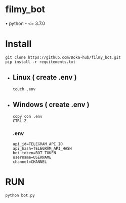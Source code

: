 # filmy_bot
• python - <= 3.7.0

# Install
```
git clone https://github.com/Doka-hub/filmy_bot.git
pip install -r requitements.txt
```
- ## Linux ( create .env )
  ```
  touch .env
  ```
- ## Windows ( create .env )
  ```
  copy con .env
  CTRL-Z
  ```
  ### .env
  ```
  api_id=TELEGRAM_API_ID
  api_hash=TELEGRAM_API_HASH
  bot_token=BOT_TOKEN
  username=USERNAME
  channel=CHANNEL
  ```
# RUN
```python bot.py```
